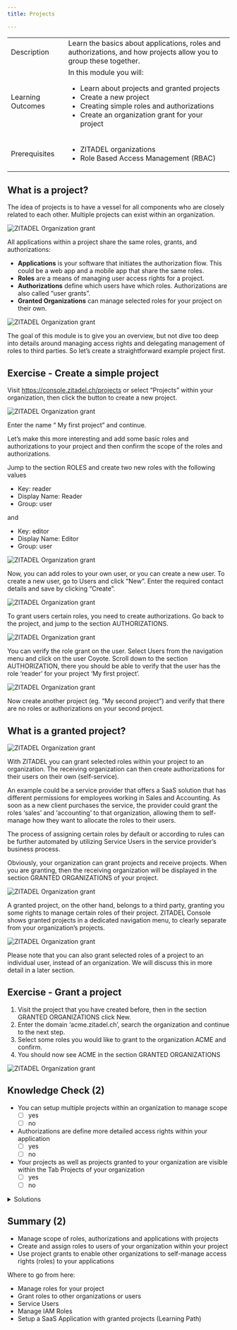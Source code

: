 ```yaml
---
title: Projects

---
```


|                   |                                                                                                                                                                                                                          |
| ----------------- | ------------------------------------------------------------------------------------------------------------------------------------------------------------------------------------------------------------------------ |
| Description       | Learn the basics about applications, roles and authorizations, and how projects allow you to group these together.                                                                                                       |
| Learning Outcomes | In this module you will: <ul><li>Learn about projects and granted projects</li><li>Create a new project</li><li>Creating simple roles and authorizations</li><li>Create an organization grant for your project</li></ul> |
| Prerequisites     | <ul><li>ZITADEL organizations</li><li>Role Based Access Management (RBAC)</li></ul>                                                                                                                                      |

## What is a project?

The idea of projects is to have a vessel for all components who are closely related to each other. Multiple projects can exist within an organization.

![ZITADEL Organization grant](/img/zitadel_organization_grant.png)

All applications within a project share the same roles, grants, and authorizations:

* **Applications** is your software that initiates the authorization flow. This could be a web app and a mobile app that share the same roles.
* **Roles** are a means of managing user access rights for a project. 
* **Authorizations** define which users have which roles. Authorizations are also called “user grants”.
* **Granted Organizations** can manage selected roles for your project on their own.

![ZITADEL Organization grant](/img/console_projects_overview.png)

The goal of this module is to give you an overview, but not dive too deep into details around managing access rights and delegating management of roles to third parties. So let’s create a straightforward example project first.

## Exercise - Create a simple project

Visit https://console.zitadel.ch/projects or select “Projects” within your organization, then click the button to create a new project. 

![ZITADEL Organization grant](/img/console_projects_empty.png)

Enter the name “ My first project” and continue.

Let’s make this more interesting and add some basic roles and authorizations to your project and then confirm the scope of the roles and authorizations.

Jump to the section ROLES and create two new roles with the following values

* Key: reader
* Display Name: Reader
* Group: user

and

* Key: editor
* Display Name: Editor
* Group: user

![ZITADEL Organization grant](/img/console_projects_add_new_roles.gif)

Now, you can add roles to your own user, or you can create a new user. To create a new user, go to Users and click “New”. Enter the required contact details and save by clicking “Create”.

![ZITADEL Organization grant](/img/console_users_create_new_user.gif)

To grant users certain roles, you need to create authorizations. Go back to the project, and jump to the section AUTHORIZATIONS.

![ZITADEL Organization grant](/img/console_projects_create_authorization.gif)

You can verify the role grant on the user. Select Users from the navigation menu and click on the user Coyote. Scroll down to the section AUTHORIZATION, there you should be able to verify that the user has the role ‘reader’ for your project ‘My first project’.

![ZITADEL Organization grant](/img/console_projects_authorization_created.png)

Now create another project (eg. “My second project”) and verify that there are no roles or authorizations on your second project.

## What is a granted project?

![ZITADEL Organization grant](/img/zitadel_organization_grant.png)

With ZITADEL you can grant selected roles within your project to an organization. The receiving organization can then create authorizations for their users on their own (self-service). 

An example could be a service provider that offers a SaaS solution that has different permissions for employees working in Sales and Accounting. As soon as a new client purchases the service, the provider could grant the roles ‘sales’ and ‘accounting’ to that organization, allowing them to self-manage how they want to allocate the roles to their users.

The process of assigning certain roles by default or according to rules can be further automated by utilizing Service Users in the service provider’s business process.

Obviously, your organization can grant projects and receive projects. When you are granting, then the receiving organization will be displayed in the section GRANTED ORGANIZATIONS of your project.

![ZITADEL Organization grant](/img/console_projects_granted.png)

A granted project, on the other hand, belongs to a third party, granting you some rights to manage certain roles of their project. ZITADEL Console shows granted projects in a dedicated navigation menu, to clearly separate from your organization’s projects. 

![ZITADEL Organization grant](/img/console_granted_projects_overview.png)

Please note that you can also grant selected roles of a project to an individual user, instead of an organization. We will discuss this in more detail in a later section.

## Exercise - Grant a project

1. Visit the project that you have created before, then in the section GRANTED ORGANIZATIONS click New. 
2. Enter the domain ‘acme.zitadel.ch’, search the organization and continue to the next step.
3. Select some roles you would like to grant to the organization ACME and confirm.
4. You should now see ACME in the section GRANTED ORGANIZATIONS

![ZITADEL Organization grant](/img/projects_create_org_grant_caos2acme.gif)

## Knowledge Check (2)

* You can setup multiple projects within an organization to manage scope
    - [ ] yes
    - [ ] no
* Authorizations are define more detailed access rights within your application
    - [ ] yes
    - [ ] no
* Your projects as well as projects granted to your organization are visible within the Tab Projects of your organization
    - [ ] yes
    - [ ] no

<details>
    <summary>
        Solutions
    </summary>

* You can setup multiple projects within an organization to manage scope
    - [x] yes
    - [ ] no
* Authorizations are define more detailed access rights within your application
    - [ ] yes
    - [x] no (Authorizations link users to certain roles)
* Your projects as well as projects granted to your organization are visible within the Tab Projects of your organization
    - [ ] yes
    - [x] no (Projects and Granted Projects are shown on different tabs)
    
</details>

## Summary (2)

* Manage scope of roles, authorizations and applications with projects
* Create and assign roles to users of your organization within your project
* Use project grants to enable other organizations to self-manage access rights (roles) to your applications

Where to go from here: 
* Manage roles for your project
* Grant roles to other organizations or users
* Service Users
* Manage IAM Roles
* Setup a SaaS Application with granted projects (Learning Path)